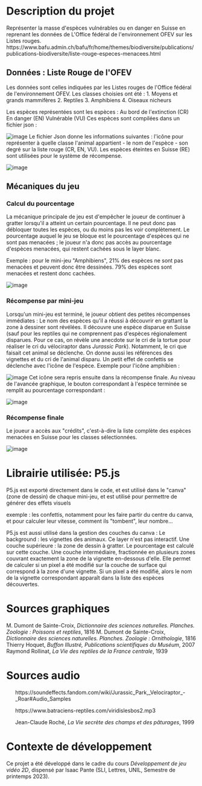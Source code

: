 <h1>Description du projet</h1>
Représenter la masse d'espèces vulnérables ou en danger en Suisse en reprenant les données de L'Office fédéral de l'environnement OFEV sur les Listes rouges. https://www.bafu.admin.ch/bafu/fr/home/themes/biodiversite/publications/publications-biodiversite/liste-rouge-especes-menacees.html

<h2>Données : Liste Rouge de l'OFEV</h2>
Les données sont celles indiquées par les Listes rouges de l'Office fédéral de l'environnement OFEV.
Les classes choisies ont été : 1. Moyens et grands mammifères 2. Reptiles 3. Amphibiens 4. Oiseaux nicheurs

Les espèces représentées sont les espèces : 
<il>Au bord de l'extinction (CR)</il>
<il>En danger (EN)</il>
<il>Vulnérable (VU)</il>
Ces espèces sont compilées dans un fichier json : 

![image](https://github.com/user-attachments/assets/788dc1b5-1561-477b-badd-8d74b8ea0788)
Le fichier Json donne les informations suivantes : l'icône pour représenter à quelle classe l'animal appartient - le nom de l'espèce - son degré sur la liste rouge (CR, EN, VU).
Les espèces éteintes en Suisse (RE) sont utilisées pour le système de récompense.

![image](https://github.com/user-attachments/assets/ee358824-53da-4606-8199-33229e9c31de)

<h2>Mécaniques du jeu</h2>
<h3>Calcul du pourcentage</h3>
La mécanique principale de jeu est d'empêcher le joueur de continuer à gratter lorsqu'il a atteint un certain pourcentage. Il ne peut donc pas débloquer toutes les espèces, ou du moins pas les voir complètement. Le pourcentage auquel le jeu se bloque est le pourcentage d'espèces qui ne sont pas menacées ; le joueur n'a donc pas accès au pourcentage d'espèces menacées, qui restent cachées sous le layer blanc.

Exemple : pour le mini-jeu "Amphibiens", 21% des espèces ne sont pas menacées et peuvent donc être dessinées. 79% des espèces sont menacées et restent donc cachées.

![image](https://github.com/user-attachments/assets/74967e45-a530-4708-a94c-69306786ac3a)

<h3>Récompense par mini-jeu</h3>
Lorsqu'un mini-jeu est terminé, le joueur obtient des petites récompenses immédiates : 
<il>Le nom des espèces qu'il a réussi à découvrir en grattant la zone à dessiner sont révélées.</il>
<il>Il découvre une espèce disparue en Suisse (sauf pour les reptiles qui ne comprennent pas d'espèces régionalement disparues. Pour ce cas, on révèle une anecdote sur le cri de la tortue pour réaliser le cri du vélociraptor dans <i>Jurassic Park</i>). Notamment, le cri que faisait cet animal se déclenche.</il>
<il>On donne aussi les références des vignettes et du cri de l'animal disparu.</il>
<il>Un petit effet de confettis se déclenche avec l'icône de l'espèce.</il>
Exemple pour l'icône amphibien : 

![image](https://github.com/user-attachments/assets/8803386b-023a-4412-93c8-ab9ab00105d8)
Cet icône sera repris ensuite dans la récompense finale.
Au niveau de l'avancée graphique, le bouton correspondant à l'espèce terminée se remplit au pourcentage correspondant : 

![image](https://github.com/user-attachments/assets/d22fda8d-dea0-4724-88ae-0e5380a0ee43)

<h3>Récompense finale</h3>
Le joueur a accès aux "crédits", c'est-à-dire la liste complète des espèces menacées en Suisse pour les classes sélectionnées.

![image](https://github.com/user-attachments/assets/096b2e85-d826-4e8b-abdf-ee6730f07ac9)

<h1>Librairie utilisée: P5.js</h1>
P5.js est exporté directement dans le code, et est utilisé dans le "canva" (zone de dessin) de chaque mini-jeu, et est utilisé pour permettre de générer des effets visuels 

exemple : les confettis, notamment pour les faire partir du centre du canva, et pour calculer leur vitesse, comment ils "tombent", leur nombre...

P5.js est aussi utilisé dans la gestion des couches du canva :
<il>Le background : les vignettes des animaux. Ce layer n'est pas interactif.</il>
<il>Une couche supérieure : la zone de dessin à gratter. Le pourcentage est calculé sur cette couche.</il>
<il>Une couche intermédiaire, fractionnée en plusieurs zones couvrant exactement la zone de la vignette en-dessous d'elle. Elle permet de calculer si un pixel a été modifié sur la couche de surface qui correspond à la zone d'une vignette. Si un pixel a été modifié, alors le nom de la vignette correspondant apparaît dans la liste des espèces découvertes.</il>

<h1>Sources graphiques</h1>
M. Dumont de Sainte-Croix, <i>Dictionnaire des sciences naturelles. Planches. Zoologie : Poissons et reptiles</i>, 1816
M. Dumont de Sainte-Croix, <i>Dictionnaire des sciences naturelles. Planches. Zoologie : Ornithologie</i>, 1816
Thierry Hoquet, <i>Buffon Illustré, Publications scientifiques du Muséum</i>, 2007
Raymond Rollinat, <i>La Vie des reptiles de la France centrale</i>, 1939

<h1>Sources audio</h1>
<ul>https://soundeffects.fandom.com/wiki/Jurassic_Park,_Velociraptor_-_Roar#Audio_Samples</ul>
<ul>https://www.batraciens-reptiles.com/viridislesbos2.mp3</ul>
<ul>Jean-Claude Roché, <i>La Vie secrète des champs et des pâturages</i>, 1999</ul>

<h1>Contexte de développement</h1>
Ce projet a été développé dans le cadre du cours <i>Développement de jeu vidéo 2D</i>, dispensé par Isaac Pante (SLI, Lettres, UNIL, Semestre de printemps 2023).
